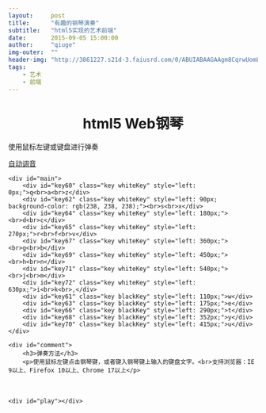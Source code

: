 ```yaml
---
layout:     post
title:      "有趣的钢琴演奏"
subtitle:   "html5实现的艺术前端"
date:       2015-09-05 15:00:00
author:     "qiuge"
img-outer:  ""
header-img: "http://3861227.s21d-3.faiusrd.com/0/ABUIABAAGAAgm8CqrwUomL3gMg"
tags:
    - 艺术
    - 前端
---
```


<script src="{{ "/project/html5webpiano/html5webpiano.js " | prepend: site.baseurl }}"></script>

<style type="text/css">
#main{width:750px;height:420px;position:relative;}
#comment{font-size:12px;line-height:18px;padding-left:20px;}
#address{color:#690;font-size:12px;padding-top:10px;padding-left:20px;}
.key{position: absolute;float:left;top:40px;text-align: center;font-size:16px;background-position: bottom left;background-repeat: repeat-x;}
.whiteKey{width:90px;height:360px;color:#000;background-color:#fff;border: 1px solid #333;}
.blackKey{width:60px;height:200px;color:#fff;background-color:#000;border: 1px solid #333;}
.whiteKey span{background-color: #444;position: relative;top: 500px;}
.blackKey span{position: relative;top: -50px;}
#play{overflow: hidden;word-break:break-all}
</style>

<div id="all">
    <h1 style="width:100%;text-align:center;">html5 Web钢琴</h1>
    <p>使用鼠标左键或键盘进行弹奏</p>
    <a href="javascript:;" class="btn btn-default" onclick="autoPlaySound('Q,W,E,R,T,Y,U,I');">自动调音</a>
  
  <!--主要代码-->
    <div id="main">
        <div id="key60" class="key whiteKey" style="left: 0px;">q<br>a<br>z</div>
        <div id="key62" class="key whiteKey" style="left: 90px; background-color: rgb(238, 238, 238);"><br>s<br>x</div>
        <div id="key64" class="key whiteKey" style="left: 180px;"><br>d<br>c</div>
        <div id="key65" class="key whiteKey" style="left: 270px;">r<br>f<br>v</div>
        <div id="key67" class="key whiteKey" style="left: 360px;"><br>g<br>b</div>
        <div id="key69" class="key whiteKey" style="left: 450px;"><br>h<br>n</div>
        <div id="key71" class="key whiteKey" style="left: 540px;"><br>j<br>m</div>
        <div id="key72" class="key whiteKey" style="left: 630px;">i<br>k<br>,</div>
        <div id="key61" class="key blackKey" style="left: 110px;">w</div>
        <div id="key63" class="key blackKey" style="left: 175px;">e</div>
        <div id="key66" class="key blackKey" style="left: 290px;">t</div>
        <div id="key68" class="key blackKey" style="left: 352px;">y</div>
        <div id="key70" class="key blackKey" style="left: 415px;">u</div>
    </div>
  
    <div id="comment">
        <h3>弹奏方法</h3>
        <p>使用鼠标左键点击钢琴键，或者键入钢琴键上输入的键盘文字。<br>支持浏览器：IE 9以上、Firefox 10以上、Chrome 17以上</p>
　　</div>

    <div id="play"></div>
</div>
<script type="text/javascript">
var PianData = [{
  name:"光阴的故事",
  piano_album:"G,G,G,H,G,D,D,S,D,A,D,K,K,H,K,H,G,K,K,H,K,H,G,G,H,G,A,D,G,G,H,G,D,S,G,G,G,H,G,D,D,S,D,A,D,K,K,H,K,H,G,K,K,H,K,H,G,G,H,G,D,G,K,K,K,H,J,K,L"
},{
  name:"老男孩",
  piano_album:"G,G,G,G,G,H,G,F,D,H,J,K,J,G,G,G,H,A,A,S,D,G,G,F,G,D,A,S,G,G,G,G,G,H,G,F,D,H,J,K,J,G,G,G,H,A,A,S,D,G,G,F,D,S,A,A"
},{
  name:"小苹果",
  piano_album:"H,F,G,S,H,G,F,G,S,H,F,G,G,G,K,H,D,F,F,D,S,D,F,G,A,L,K,H,H,G,F,G,H,G,H,G,K,K,K,K,K,K,H,F,G,S,H,G,F,G,S,H,F,G,G,G,K,H,D,F,F,D,S,D,F,G,A,L,K,H,H,G,F,G,H,G,A,S,S,F,S"
}];

  function initHtml(name, album){
    var htmlStr = [];
    htmlStr.push('<h3>'+name+'</h3>');
    htmlStr.push("<a href='javascript:;' class='btn btn-default' onclick=autoPlaySound('"+album+"')>自动播放</a>");
    htmlStr.push('<p>'+changeLine(album)+'</p>');
    return htmlStr.join("");
  }

  function changeLine(album){
    var ary = album.split(",");
    var aryTemp = [];
    for(var i=1;i<ary.length+1;i++){
      aryTemp.push(ary[i]);
      if(i%35 == 0){
        aryTemp.push("<br/>");
      }
    }
    return aryTemp.join(",");
  }

  function loadHtml(){
    var _that = this;
    var htmlAry = [];
    for(var i=0;i<PianData.length;i++){
      htmlAry.push(_that.initHtml(PianData[i].name, PianData[i].piano_album));
    }
    var container = document.getElementById("play");
    container.innerHTML = htmlAry.join("");
  }

loadHtml();
</script>